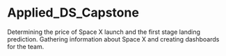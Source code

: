 # Applied_DS_Capstone
Determining the price of Space X launch and the first stage landing prediction. Gathering information about Space X and creating dashboards for the team. 
